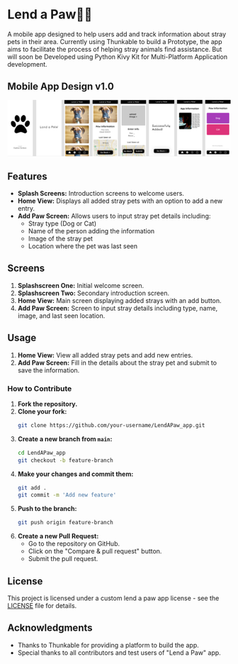 # Lend a Paw🐶🐱

A mobile app designed to help users add and track information about stray pets in their area. Currently using Thunkable to build a Prototype, the app aims to facilitate the process of helping stray animals find assistance. But will soon be Developed using Python Kivy Kit for Multi-Platform Application development.

## Mobile App Design v1.0
<img src="https://github.com/cephascard0207/LendAPaw_app/blob/main/LendaPAW_oldPrototypeDesign.png"/>


## Features

- **Splash Screens:** Introduction screens to welcome users.
- **Home View:** Displays all added stray pets with an option to add a new entry.
- **Add Paw Screen:** Allows users to input stray pet details including:
  - Stray type (Dog or Cat)
  - Name of the person adding the information
  - Image of the stray pet
  - Location where the pet was last seen

## Screens

1. **Splashscreen One:** Initial welcome screen.
2. **Splashscreen Two:** Secondary introduction screen.
3. **Home View:** Main screen displaying added strays with an add button.
4. **Add Paw Screen:** Screen to input stray details including type, name, image, and last seen location.

## Usage

1. **Home View:** View all added stray pets and add new entries.
2. **Add Paw Screen:** Fill in the details about the stray pet and submit to save the information.

### How to Contribute

1. **Fork the repository.**
2. **Clone your fork:**
   ```bash
   git clone https://github.com/your-username/LendAPaw_app.git
   ```
3. **Create a new branch from `main`:**
   ```bash
   cd LendAPaw_app
   git checkout -b feature-branch
   ```
4. **Make your changes and commit them:**
   ```bash
   git add .
   git commit -m 'Add new feature'
   ```
5. **Push to the branch:**
   ```bash
   git push origin feature-branch
   ```
6. **Create a new Pull Request:**
   - Go to the repository on GitHub.
   - Click on the "Compare & pull request" button.
   - Submit the pull request.

## License

This project is licensed under a custom lend a paw app license - see the [LICENSE](LICENSE) file for details.

## Acknowledgments

- Thanks to Thunkable for providing a platform to build the app.
- Special thanks to all contributors and test users of "Lend a Paw" app.
